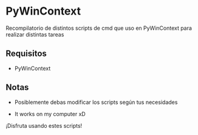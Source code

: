 # PyWinContext

Recompilatorio de distintos scripts de cmd que uso en PyWinContext para realizar distintas tareas

## Requisitos

- PyWinContext

## Notas

- Posiblemente debas modificar los scripts según tus necesidades

- It works on my computer xD

¡Disfruta usando estes scripts!
